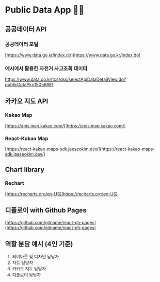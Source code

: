 # Public Data App 💃🏻


## 공공데이터 API
### 공공데이터 포털 
[https://www.data.go.kr/index.do](https://www.data.go.kr/index.do)

### 예시에서 활용한 자전거 사고조회 데이터
https://www.data.go.kr/tcs/dss/selectApiDataDetailView.do?publicDataPk=15056681



## 카카오 지도 API
### Kakao Map
[https://apis.map.kakao.com/](https://apis.map.kakao.com/)

### React-Kakao Map
[https://react-kakao-maps-sdk.jaeseokim.dev/](https://react-kakao-maps-sdk.jaeseokim.dev/)



## Chart library
### Rechart
[https://recharts.org/en-US](https://recharts.org/en-US)



## 디플로이 with Github Pages
[https://github.com/gitname/react-gh-pages](https://github.com/gitname/react-gh-pages)



## 역할 분담 예시 (4인 기준)
1. 레이아웃 및 디자인 담당자
2. 차트 담당자
3. 카카오 지도 담당자
4. 디플로이 담당자





